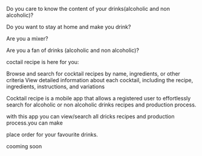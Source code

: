 Do you care to know the content of your drinks(alcoholic and non alcoholic)?

Do you want to  stay at home and make you drink?


Are you a mixer?

Are you a fan of drinks (alcoholic and non alcoholic)?


coctail recipe is here for you:

Browse and search for cocktail recipes by name, ingredients, or other criteria
View detailed information about each cocktail, including the recipe, ingredients, instructions, and variations

Cocktail recipe is a mobile app that allows a registered user to effortlessly search for alcoholic or non alcoholic drinks  recipes and production process.
 
 with this app you can view/search all dricks recipes and production process.you can make
 
 place order for your favourite drinks.
 
 cooming soon


